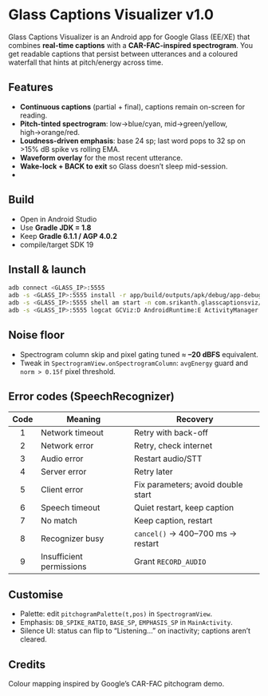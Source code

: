 # Glass Captions Visualizer v1.0

Glass Captions Visualizer is an Android app for Google Glass (EE/XE) that combines **real-time captions** with a **CAR-FAC-inspired spectrogram**. You get readable captions that persist between utterances and a coloured waterfall that hints at pitch/energy across time.

## Features

- **Continuous captions** (partial + final), captions remain on-screen for reading.
- **Pitch-tinted spectrogram**: low→blue/cyan, mid→green/yellow, high→orange/red.
- **Loudness-driven emphasis**: base 24 sp; last word pops to 32 sp on >15% dB spike vs rolling EMA.
- **Waveform overlay** for the most recent utterance.
- **Wake-lock + BACK to exit** so Glass doesn’t sleep mid-session.
- 
## Build
- Open in Android Studio
- Use **Gradle JDK = 1.8**
- Keep **Gradle 6.1.1 / AGP 4.0.2**
- compile/target SDK 19

## Install & launch
```bash
adb connect <GLASS_IP>:5555
adb -s <GLASS_IP>:5555 install -r app/build/outputs/apk/debug/app-debug.apk
adb -s <GLASS_IP>:5555 shell am start -n com.srikanth.glasscaptionsviz/.MainActivity
adb -s <GLASS_IP>:5555 logcat GCViz:D AndroidRuntime:E ActivityManager:I *:S
```

## Noise floor

- Spectrogram column skip and pixel gating tuned ≈ **–20 dBFS** equivalent.
- Tweak in `SpectrogramView.onSpectrogramColumn`: `avgEnergy` guard and `norm > 0.15f` pixel threshold.

## Error codes (SpeechRecognizer)

| Code | Meaning                  | Recovery                            |
|:---:|---------------------------|-------------------------------------|
| 1   | Network timeout           | Retry with back-off                 |
| 2   | Network error             | Retry, check internet               |
| 3   | Audio error               | Restart audio/STT                   |
| 4   | Server error              | Retry later                         |
| 5   | Client error              | Fix parameters; avoid double start  |
| 6   | Speech timeout            | Quiet restart, keep caption         |
| 7   | No match                  | Keep caption, restart               |
| 8   | Recognizer busy           | `cancel()` → 400–700 ms → restart   |
| 9   | Insufficient permissions  | Grant `RECORD_AUDIO`                |

## Customise

- Palette: edit `pitchogramPalette(t,pos)` in `SpectrogramView`.
- Emphasis: `DB_SPIKE_RATIO`, `BASE_SP`, `EMPHASIS_SP` in `MainActivity`.
- Silence UI: status can flip to “Listening…” on inactivity; captions aren’t cleared.

## Credits

Colour mapping inspired by Google’s CAR-FAC pitchogram demo. 